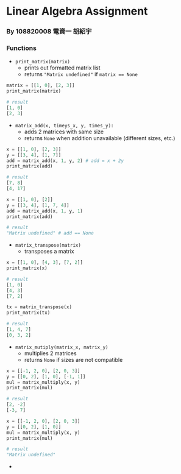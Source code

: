 # Linear Algebra Assignment 
### By 108820008 電資一 胡紹宇

### Functions

- `print_matrix(matrix)`
    - prints out formatted matrix list
    - returns `"Matrix undefined"` if `matrix == None`

```python
matrix = [[1, 0], [2, 3]]
print_matrix(matrix)

# result
[1, 0]
[2, 3]
```

- `matrix_add(x, timeys_x, y, times_y):`
    - adds 2 matrices with same size
    - returns `None` when addition unavailable (different sizes, etc.)

```python
x = [[1, 0], [2, 3]]
y = [[3, 4], [1, 7]]
add = matrix_add(x, 1, y, 2) # add = x + 2y
print_matrix(add)

# result
[7, 8]
[4, 17]

x = [[1, 0], [2]]
y = [[3, 4], [1, 7, 4]]
add = matrix_add(x, 1, y, 1)
print_matrix(add)

# result 
"Matrix undefined" # add == None
```

- `matrix_transpose(matrix)`
    - transposes a matrix

```python
x = [[1, 0], [4, 3], [7, 2]]
print_matrix(x)

# result
[1, 0]
[4, 3]
[7, 2]

tx = matrix_transpose(x)
print_matrix(tx)

# result
[1, 4, 7]
[0, 3, 2]
```

- `matrix_mutiply(matrix_x, matrix_y)`
    - multiplies 2 matrices
    - returns `None` if sizes are not compatible

```python
x = [[-1, 2, 0], [2, 0, 3]]
y = [[0, 2], [1, 0], [-1, 1]]
mul = matrix_multiply(x, y)
print_matrix(mul)

# result
[2, -2]
[-3, 7]

x = [[-1, 2, 0], [2, 0, 3]]
y = [[0, 2], [1, 0]]
mul = matrix_multiply(x, y)
print_matrix(mul)

# result
"Matrix undefined"
```

- 






